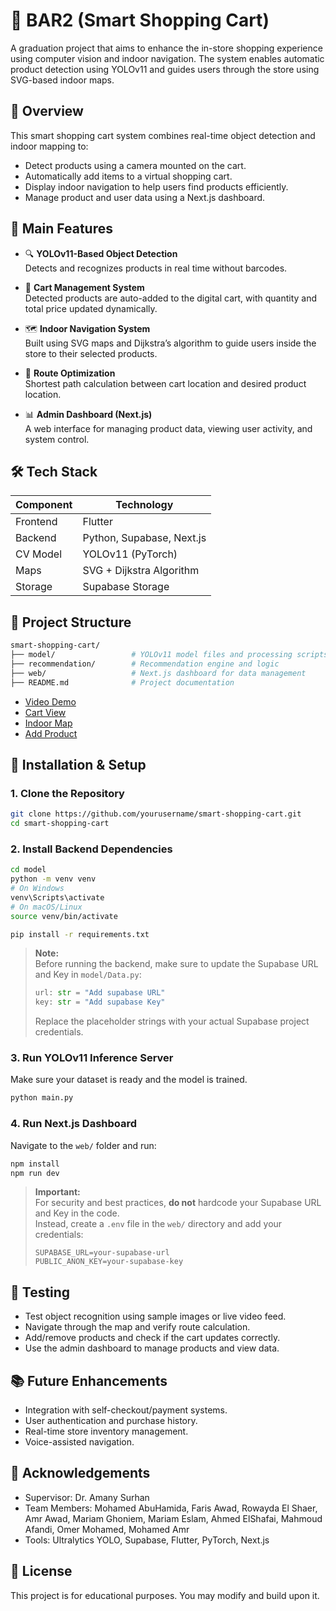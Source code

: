 # 🛒 BAR2 (Smart Shopping Cart) 

A graduation project that aims to enhance the in-store shopping experience using computer vision and indoor navigation. The system enables automatic product detection using YOLOv11 and guides users through the store using SVG-based indoor maps.

## 🚀 Overview

This smart shopping cart system combines real-time object detection and indoor mapping to:
- Detect products using a camera mounted on the cart.
- Automatically add items to a virtual shopping cart.
- Display indoor navigation to help users find products efficiently.
- Manage product and user data using a Next.js dashboard.

## 🧠 Main Features

- 🔍 **YOLOv11-Based Object Detection**  
  Detects and recognizes products in real time without barcodes.

- 🛒 **Cart Management System**  
  Detected products are auto-added to the digital cart, with quantity and total price updated dynamically.

- 🗺️ **Indoor Navigation System**  
  Built using SVG maps and Dijkstra’s algorithm to guide users inside the store to their selected products.

- 🧭 **Route Optimization**  
  Shortest path calculation between cart location and desired product location.

- 📊 **Admin Dashboard (Next.js)**  
  A web interface for managing product data, viewing user activity, and system control.

## 🛠️ Tech Stack

| Component | Technology |
|----------|------------|
| Frontend | Flutter     |
| Backend  | Python, Supabase, Next.js |
| CV Model | YOLOv11 (PyTorch) |
| Maps     | SVG + Dijkstra Algorithm |
| Storage  | Supabase Storage |

## 📁 Project Structure

```bash
smart-shopping-cart/
├── model/                 # YOLOv11 model files and processing scripts
├── recommendation/        # Recommendation engine and logic
├── web/                   # Next.js dashboard for data management
├── README.md              # Project documentation
```

- [Video Demo](https://drive.google.com/file/u/0/d/1nQub6-MFoiFiLvgXKkEJPIKgzGiim87u/view)
- [Cart View](https://raw.githubusercontent.com/Abuhamida/BAR2-Graduation-project/main/deploy(images)/cart.jpg)
- [Indoor Map](https://raw.githubusercontent.com/Abuhamida/BAR2-Graduation-project/main/deploy(images)/map.png)
- [Add Product](https://raw.githubusercontent.com/Abuhamida/BAR2-Graduation-project/main/deploy(images)/product.jpg)

## 🔧 Installation & Setup

### 1. Clone the Repository

```bash
git clone https://github.com/yourusername/smart-shopping-cart.git
cd smart-shopping-cart
```

### 2. Install Backend Dependencies

```bash
cd model
python -m venv venv
# On Windows
venv\Scripts\activate
# On macOS/Linux
source venv/bin/activate

pip install -r requirements.txt
```

> **Note:**  
> Before running the backend, make sure to update the Supabase URL and Key in `model/Data.py`:
> ```python
> url: str = "Add supabase URL"
> key: str = "Add supabase Key"
> ```
> Replace the placeholder strings with your actual Supabase project credentials.



### 3. Run YOLOv11 Inference Server

Make sure your dataset is ready and the model is trained.

```bash
python main.py
```

### 4. Run Next.js Dashboard

Navigate to the `web/` folder and run:

```bash
npm install
npm run dev
```
> **Important:**  
> For security and best practices, **do not** hardcode your Supabase URL and Key in the code.  
> Instead, create a `.env` file in the `web/` directory and add your credentials:
> ```
> SUPABASE_URL=your-supabase-url
> PUBLIC_ANON_KEY=your-supabase-key
> ```


## 🧪 Testing

- Test object recognition using sample images or live video feed.
- Navigate through the map and verify route calculation.
- Add/remove products and check if the cart updates correctly.
- Use the admin dashboard to manage products and view data.

## 📚 Future Enhancements

- Integration with self-checkout/payment systems.
- User authentication and purchase history.
- Real-time store inventory management.
- Voice-assisted navigation.

## 🙏 Acknowledgements

- Supervisor: Dr. Amany Surhan  
- Team Members: Mohamed AbuHamida, Faris Awad, Rowayda El Shaer, Amr Awad, Mariam Ghoniem, Mariam Eslam, Ahmed ElShafai, Mahmoud Afandi, Omer Mohamed, Mohamed Amr
- Tools: Ultralytics YOLO, Supabase, Flutter, PyTorch, Next.js

## 📜 License

This project is for educational purposes. You may modify and build upon it.
